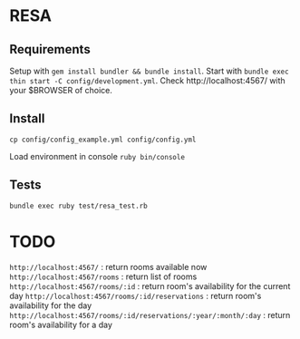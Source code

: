 RESA
====

Requirements
------------

Setup with `gem install bundler && bundle install`.
Start with `bundle exec thin start -C config/development.yml`.
Check http://localhost:4567/ with your $BROWSER of choice.


Install
-------

`cp config/config_example.yml config/config.yml`

Load environment in console
`ruby bin/console`

Tests
-----

`bundle exec ruby test/resa_test.rb`

TODO
====
`http://localhost:4567/` 																					: return rooms available now
`http://localhost:4567/rooms` 																		: return list of rooms
`http://localhost:4567/rooms/:id` 																: return room's availability for the current day
`http://localhost:4567/rooms/:id/reservations` 										: return room's availability for the day
`http://localhost:4567/rooms/:id/reservations/:year/:month/:day`	: return room's availability for a day

